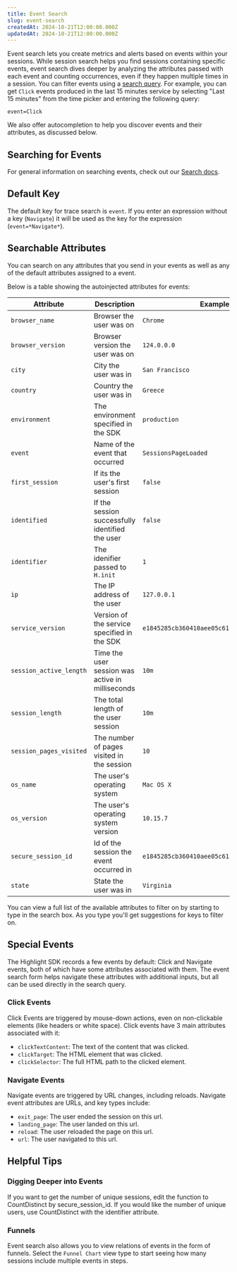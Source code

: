 ```yaml
---
title: Event Search
slug: event-search
createdAt: 2024-10-21T12:00:00.000Z
updatedAt: 2024-10-21T12:00:00.000Z
---
```


Event search lets you create metrics and alerts based on events within your sessions. While session search helps you find
sessions containing specific events, event search dives deeper by analyzing the attributes passed with each event and counting
occurrences, even if they happen multiple times in a session.  You can filter events using a
[search query](../../6_product-features/3_general-features/search.md). For example, you can get `Click` events produced in the
last 15 minutes service by selecting "Last 15 minutes" from the time picker and entering the following query:

```
event=Click
``` 

We also offer autocompletion to help you discover events and their attributes, as discussed below.


## Searching for Events

For general information on searching events, check out our [Search docs](../../6_product-features/3_general-features/search.md).

## Default Key

The default key for trace search is `event`. If you enter an expression without a key (`Navigate`) it will be used as the
key for the expression (`event=*Navigate*`).

## Searchable Attributes

You can search on any attributes that you send in your events as well as any of the default attributes assigned to a event.

Below is a table showing the autoinjected attributes for events:

| Attribute                       | Description                                        | Example                                                                                                                                 |
|---------------------------------|----------------------------------------------------|-----------------------------------------------------------------------------------------------------------------------------------------|
| `browser_name`                  | Browser the user was on                            | `Chrome`                                                                                                                                |
| `browser_version`               | Browser version the user was on                    | `124.0.0.0`                                                                                                                             |
| `city`                          | City the user was in                               | `San Francisco`                                                                                                                         |
| `country`                       | Country the user was in                            | `Greece`                                                                                                                                |
| `environment`                   | The environment specified in the SDK               | `production`                                                                                                                            |
| `event`                         | Name of the event that occurred                    | `SessionsPageLoaded`                                                                                                                    |
| `first_session`                 | If its the user's first session                    | `false`                                                                                                                                 |
| `identified`                    | If the session successfully identified the user    | `false`                                                                                                                                 |
| `identifier`                    | The idenifier passed to `H.init`                   | `1`                                                                                                                                     |
| `ip`                            | The IP address of the user                         | `127.0.0.1`                                                                                                                             |
| `service_version`               | Version of the service specified in the SDK        | `e1845285cb360410aee05c61dd0cc57f85afe6da`                                                                                              |
| `session_active_length`         | Time the user session was active in milliseconds   | `10m`                                                                                                                                   |
| `session_length`                | The total length of the user session               | `10m`                                                                                                                                   |
| `session_pages_visited`         | The number of pages visited in the session         | `10`                                                                                                                                    |
| `os_name`                       | The user's operating system                        | `Mac OS X`                                                                                                                              |
| `os_version`                    | The user's operating system version                | `10.15.7`                                                                                                                               |
| `secure_session_id`             | Id of the session the event occurred in            | `e1845285cb360410aee05c61dd0cc57f85afe6da`                                                                                              |
| `state`                         | State the user was in                              | `Virginia`                                                                                                                              |

You can view a full list of the available attributes to filter on by starting to type in the search box. As you type you'll get
suggestions for keys to filter on.

## Special Events

The Highlight SDK records a few events by default: Click and Navigate events, both of which have some attributes associated with them.
The event search form helps navigate these attributes with additional inputs, but all can be used directly in the search query.


### Click Events

Click Events are triggered by mouse-down actions, even on non-clickable elements (like headers or white space). Click events have 3 main
attributes associated with it:
 - `clickTextContent`: The text of the content that was clicked.
 - `clickTarget`: The HTML element that was clicked.
 - `clickSelector`: The full HTML path to the clicked element.

 ### Navigate Events

Navigate events are triggered by URL changes, including reloads. Navigate event attributes are URLs, and key types include:
 - `exit_page`: The user ended the session on this url.
 - `landing_page`: The user landed on this url.
 - `reload`: The user reloaded the page on this url.
 - `url`: The user navigated to this url.

## Helpful Tips

### Digging Deeper into Events

If you want to get the number of unique sessions, edit the function to CountDistinct by secure_session_id. If you would like the number
of unique users, use CountDistinct with the identifier attribute.

### Funnels

Event search also allows you to view relations of events in the form of funnels. Select the `Funnel Chart` view type to start
seeing how many sessions include multiple events in steps.